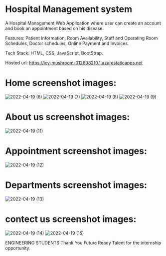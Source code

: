 # Hospital Management system
A Hospital Management Web Application where user can create an account and book an appointment based on his disease.

Features: Patient Information, Room Availability, Staff and Operating Room Schedules, Doctor schedules, Online Payment and Invoices.

Tech Stack: HTML, CSS, JavaScript, BootStrap.

Hosted url: 
https://icy-mushroom-012608210.1.azurestaticapps.net

# Home screenshot images:
![2022-04-19 (6)](https://user-images.githubusercontent.com/96227238/163949951-5684d829-1a5d-4003-af47-ca835ed4cbdd.png)
![2022-04-19 (7)](https://user-images.githubusercontent.com/96227238/163949968-8ea8ee72-1a19-4f36-ac44-1023aab18099.png)
![2022-04-19 (8)](https://user-images.githubusercontent.com/96227238/163949980-7432d50e-f134-4b67-be0a-5493cce0a5a8.png)
![2022-04-19 (9)](https://user-images.githubusercontent.com/96227238/163950002-1d7d6d46-5d48-4499-aa62-dbab4d6f4444.png)
# About us screenshot images:
![2022-04-19 (11)](https://user-images.githubusercontent.com/96227238/163950525-aafb037c-8e6a-415a-bb9a-f9663ea18fcf.png)
# Appointment screenshot images:
![2022-04-19 (12)](https://user-images.githubusercontent.com/96227238/163950996-27769471-cb4f-4841-ba34-42631224620e.png)
# Departments screenshot images:
![2022-04-19 (13)](https://user-images.githubusercontent.com/96227238/163951457-da176206-f8da-4e38-83ee-a310ff203d83.png)
# contect us screenshot images:
![2022-04-19 (14)](https://user-images.githubusercontent.com/96227238/163953767-4fdb9a3c-c695-4aed-ab34-dd9790b382aa.png)
![2022-04-19 (15)](https://user-images.githubusercontent.com/96227238/163953785-69476ec4-6c3f-4ca1-8585-c6452b027308.png)


ENGINEERING STUDENTS
Thank You Future Ready Talent for the internship opportunity.
